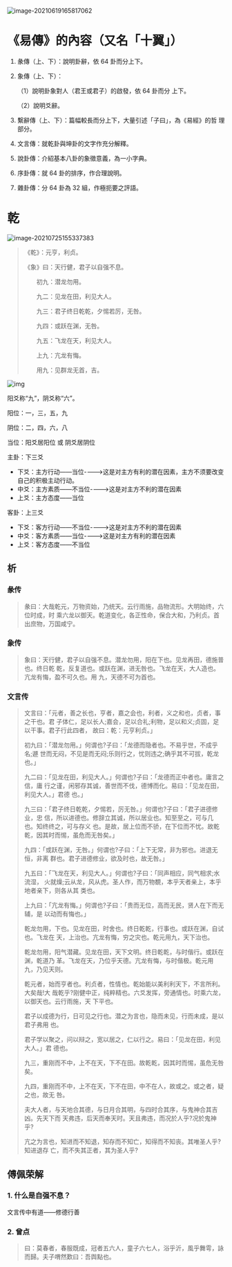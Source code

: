 

![image-20210619165817062](https://i.loli.net/2021/06/19/anORMmGEhN7wBjF.png)

# 《易傳》的內容（又名「十翼」）

1. 彖傳（上、下）：說明卦辭，依 64 卦而分上下。 

2. 象傳（上、下）：

   （1）說明卦象對人（君王或君子）的啟發，依 64 卦而分 上下。

   （2）說明爻辭。

3. 繫辭傳（上、下）：篇幅較長而分上下，大量引述「子曰」，為《易經》的哲 理部分。
4. 文言傳：就乾卦與坤卦的文字作充分解釋。
5. 說卦傳：介紹基本八卦的象徵意義，為一小字典。 
6. 序卦傳：就 64 卦的排序，作合理說明。 
7. 雜卦傳：分 64 卦為 32 組，作極扼要之評語。

# 乾

![image-20210725155337383](https://i.loli.net/2021/07/25/FbJpcVf6QNrKvue.png)

>《乾》：元亨，利贞。 
>
>《象》曰：天行健，君子以自强不息。
>
>　　初九：潜龙勿用。 
>
>　　九二：见龙在田，利见大人。 
>
>　　九三：君子终日乾乾，夕惕若厉，无咎。 
>
>　　九四：或跃在渊，无咎。 
>
>　　九五：飞龙在天，利见大人。 
>
>　　上九：亢龙有悔。 
>
>　　用九：见群龙无首，吉。

![img](https://i.loli.net/2021/06/19/i6Pw21Zz9FXfSxg.jpg)

阳爻称“九”，阴爻称“六”。

阳位：一，三，五，九

阴位：二，四，六，八

当位：阳爻居阳位 或 阴爻居阴位

主卦：下三爻

* 下爻：主方行动——当位---->这是对主方有利的潜在因素，主方不须要改变自己的积极主动行动。
* 中爻：主方素质——不当位---->这是对主方不利的潜在因素
* 上爻：主方态度——当位

客卦：上三爻

* 下爻：客方行动——不当位---->这是对主方不利的潜在因素
* 中爻：客方素质——当位---->这是对主方有利的潜在因素
* 上爻：客方态度——不当位

## 析

### 彖传

> 彖曰：大哉乾元，万物资始，乃统天。云行雨施，品物流形。大明始终，六位时成，时 乘六龙以御天。乾道变化，各正性命，保合大和，乃利贞。首出庶物，万国咸宁。

### 象传

> 象曰：天行健，君子以自强不息。潜龙勿用，阳在下也。见龙再田，德施普也。终日乾 乾，反复道也。或跃在渊，进无咎也。飞龙在天，大人造也。亢龙有悔，盈不可久也。用 九，天德不可为首也。

### 文言传

> 文言曰：「元者，善之长也，亨者，嘉之会也，利者，义之和也，贞者，事之干也。君 子体仁，足以长人;嘉会，足以合礼;利物，足以和义;贞固，足以干事。君子行此四者， 故曰：乾：元亨利贞。」
>
> 初九曰：「潜龙勿用。」何谓也?子曰：「龙德而隐者也。不易乎世，不成乎名;遯 世而无闷，不见是而无闷;乐则行之，忧则违之;确乎其不可拔，乾龙也。」
>
> 九二曰：「见龙在田，利见大人。」何谓也?子曰：「龙德而正中者也。庸言之信，庸 行之谨，闲邪存其诚，善世而不伐，德博而化。易曰：「见龙在田，利见大人。」君德 也。」
>
> 九三曰：「君子终日乾乾，夕惕若，厉无咎。」何谓也?子曰：「君子进德修业，忠 信，所以进德也。修辞立其诚，所以居业也。知至至之，可与几也。知终终之，可与存义 也。是故，居上位而不骄，在下位而不忧。故乾乾，因其时而惕，虽危而无咎矣。」
>
> 九四：「或跃在渊，无咎。」何谓也?子曰：「上下无常，非为邪也。进退无恒，非离 群也。君子进德修业，欲及时也，故无咎。」
>
> 九五曰：「飞龙在天，利见大人。」何谓也?子曰：「同声相应，同气相求;水流湿， 火就燥;云从龙，风从虎。圣人作，而万物覩，本乎天者亲上，本乎地者亲下，则各从其 类也。
>
> 上九曰：「亢龙有悔。」何谓也?子曰：「贵而无位，高而无民，贤人在下而无辅，是 以动而有悔也。」
>
> 乾龙勿用，下也。见龙在田，时舍也。终日乾乾，行事也。或跃在渊，自试也。飞龙在 天，上治也。亢龙有悔，穷之灾也。乾元用九，天下治也。
>
> 乾龙勿用，阳气潜藏。见龙在田，天下文明。终日乾乾，与时偕行。或跃在渊，乾道乃 革。飞龙在天，乃位乎天德。亢龙有悔，与时偕极。乾元用九，乃见天则。
>
> 乾元者，始而亨者也。利贞者，性情也。乾始能以美利利天下，不言所利。大矣哉!大 哉乾乎?刚健中正，纯粹精也。六爻发挥，旁通情也。时乘六龙，以御天也。云行雨施，天 下平也。
>
> 君子以成德为行，日可见之行也。潜之为言也，隐而未见，行而未成，是以君子弗用 也。
>
> 君子学以聚之，问以辩之，宽以居之，仁以行之。易曰：「见龙在田，利见大人。」君 德也。
>
> 九三，重刚而不中，上不在天，下不在田。故乾乾，因其时而惕，虽危无咎矣。
>
> 九四，重刚而不中，上不在天，下不在田，中不在人，故或之。或之者，疑之也，故无 咎。
>
> 夫大人者，与天地合其德，与日月合其明，与四时合其序，与鬼神合其吉凶。先天下而 天弗违，后天而奉天时。天且弗违，而况於人乎?况於鬼神乎?
>
> 亢之为言也，知进而不知退，知存而不知亡，知得而不知丧。其唯圣人乎?知进退存 亡，而不失其正者，其为圣人乎?

## 傅佩荣解

### 1. 什么是自强不息？

文言传中有道——修德行善

### 2. 曾点

> 曰：莫春者，春服既成，冠者五六人，童子六七人，浴乎沂，風乎舞雩，詠而歸。夫子喟然歎曰：吾舆點也。